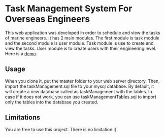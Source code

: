 # Task Management System For Overseas Engineers

This web application was developed in order to schedule and view the tasks of marine engineers. It has 2 main modules. The first module is task module and the second module is user module. Task module is use to create and view the tasks. User module is to create users with their engineering level. Here is a [demo](https://berkcetinsaya.com/TMSFOE).

## Usage

When you clone it, put the master folder to your web server directory. Then, import the taskManagement.sql file to your mysql database. By default, it will create a new database called as taskManagement with the tables. In case if it does not work, you can use taskManagementTables.sql to import only the tables into the database you created.

## Limitations

You are free to use this project. There is no limitation :)